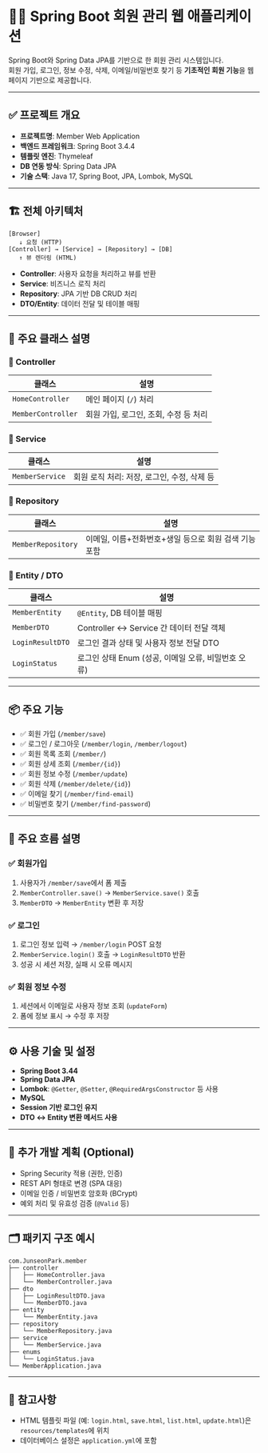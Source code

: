 
# 🧑‍💻 Spring Boot 회원 관리 웹 애플리케이션

Spring Boot와 Spring Data JPA를 기반으로 한 회원 관리 시스템입니다.  
회원 가입, 로그인, 정보 수정, 삭제, 이메일/비밀번호 찾기 등 **기초적인 회원 기능**을 웹 페이지 기반으로 제공합니다.

---

## ✅ 프로젝트 개요

- **프로젝트명**: Member Web Application 
- **백엔드 프레임워크**: Spring Boot 3.4.4
- **템플릿 엔진**: Thymeleaf
- **DB 연동 방식**: Spring Data JPA
- **기술 스택**: Java 17, Spring Boot, JPA, Lombok, MySQL

---

## 🏗️ 전체 아키텍처

```
[Browser]
   ↓ 요청 (HTTP)
[Controller] → [Service] → [Repository] → [DB]
   ↑ 뷰 렌더링 (HTML)
```

- **Controller**: 사용자 요청을 처리하고 뷰를 반환
- **Service**: 비즈니스 로직 처리
- **Repository**: JPA 기반 DB CRUD 처리
- **DTO/Entity**: 데이터 전달 및 테이블 매핑

---

## 📁 주요 클래스 설명

### 📌 Controller
| 클래스 | 설명 |
|--------|------|
| `HomeController` | 메인 페이지 (`/`) 처리 |
| `MemberController` | 회원 가입, 로그인, 조회, 수정 등 처리 |

### 📌 Service
| 클래스 | 설명 |
|--------|------|
| `MemberService` | 회원 로직 처리: 저장, 로그인, 수정, 삭제 등 |

### 📌 Repository
| 클래스 | 설명 |
|--------|------|
| `MemberRepository` | 이메일, 이름+전화번호+생일 등으로 회원 검색 기능 포함 |

### 📌 Entity / DTO
| 클래스 | 설명 |
|--------|------|
| `MemberEntity` | `@Entity`, DB 테이블 매핑 |
| `MemberDTO` | Controller ↔ Service 간 데이터 전달 객체 |
| `LoginResultDTO` | 로그인 결과 상태 및 사용자 정보 전달 DTO |
| `LoginStatus` | 로그인 상태 Enum (성공, 이메일 오류, 비밀번호 오류) |

---

## 📦 주요 기능

- ✅ 회원 가입 (`/member/save`)
- ✅ 로그인 / 로그아웃 (`/member/login`, `/member/logout`)
- ✅ 회원 목록 조회 (`/member/`)
- ✅ 회원 상세 조회 (`/member/{id}`)
- ✅ 회원 정보 수정 (`/member/update`)
- ✅ 회원 삭제 (`/member/delete/{id}`)
- ✅ 이메일 찾기 (`/member/find-email`)
- ✅ 비밀번호 찾기 (`/member/find-password`)

---

## 🧭 주요 흐름 설명

### ✅ 회원가입
1. 사용자가 `/member/save`에서 폼 제출
2. `MemberController.save()` → `MemberService.save()` 호출
3. `MemberDTO` → `MemberEntity` 변환 후 저장

### ✅ 로그인
1. 로그인 정보 입력 → `/member/login` POST 요청
2. `MemberService.login()` 호출 → `LoginResultDTO` 반환
3. 성공 시 세션 저장, 실패 시 오류 메시지

### ✅ 회원 정보 수정
1. 세션에서 이메일로 사용자 정보 조회 (`updateForm`)
2. 폼에 정보 표시 → 수정 후 저장

---

## ⚙️ 사용 기술 및 설정

- **Spring Boot 3.44**
- **Spring Data JPA**
- **Lombok**: `@Getter`, `@Setter`, `@RequiredArgsConstructor` 등 사용
- **MySQL**
- **Session 기반 로그인 유지**
- **DTO ↔ Entity 변환 메서드 사용**

---

## 🔐 추가 개발 계획 (Optional)

- Spring Security 적용 (권한, 인증)
- REST API 형태로 변경 (SPA 대응)
- 이메일 인증 / 비밀번호 암호화 (BCrypt)
- 예외 처리 및 유효성 검증 (`@Valid` 등)

---

## 🗂️ 패키지 구조 예시

```
com.JunseonPark.member
├── controller
│   ├── HomeController.java
│   └── MemberController.java
├── dto
│   ├── LoginResultDTO.java
│   └── MemberDTO.java
├── entity
│   └── MemberEntity.java
├── repository
│   └── MemberRepository.java
├── service
│   └── MemberService.java
├── enums
│   └── LoginStatus.java
└── MemberApplication.java
```

---

## 📎 참고사항

- HTML 템플릿 파일 (예: `login.html`, `save.html`, `list.html`, `update.html`)은 `resources/templates`에 위치
- 데이터베이스 설정은 `application.yml`에 포함
